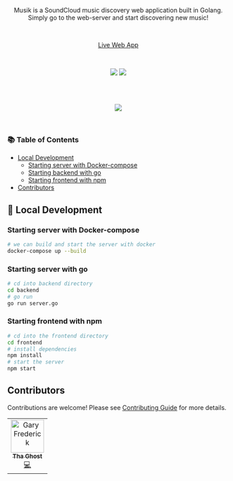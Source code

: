 <p align="center">
Musik is a SoundCloud music discovery web application built in Golang. Simply go to the web-server and start discovering new music!
</p>
<br>
<p align="center"><a href="https://musik.imthaghost.dev/">Live Web App</a></p>
<br>
<p align="center">
  <a href="https://goreportcard.com/badge/github.com/imthaghost/musik"><img src="https://goreportcard.com/badge/github.com/imthaghost/musik"></a>
  <a href="https://github.com/imthaghost/musik/blob/master/LICENSE"><img src="https://img.shields.io/badge/License-MIT-yellow.svg"></a>
</p>
<br>

<br>
<p align="center">
   <a href="#"><img src="https://github.com/imthaghost/musik/blob/master/docs/media/musik.gif"></a>  
</p>
<br>

### 📚 Table of Contents
-   [Local Development](#localdevelopment)
    -   [Starting server with Docker-compose](#starting-server-with-docker-compose)
    -   [Starting backend with go](#starting-server-with-go)
    -    [Starting frontend with npm](#starting-frontend-with-npm)
-   [Contributors](#contributors)

## 🚀 Local Development

### Starting server with Docker-compose

```bash
# we can build and start the server with docker
docker-compose up --build

```

### Starting server with go

```bash
# cd into backend directory
cd backend
# go run
go run server.go
```

### Starting frontend with npm

```bash
# cd into the frontend directory
cd frontend
# install dependencies
npm install
# start the server
npm start
```


## Contributors

Contributions are welcome! Please see [Contributing Guide](https://github.com/imthaghost/goclone/blob/master/docs/CONTRIBUTING.md) for more details.

<table>
  <tr>
    <td align="center"><a href="https://github.com/imthaghost"><img src="https://avatars3.githubusercontent.com/u/46610773?s=460&v=4" width="75px;" alt="Gary Frederick"/><br /><sub><b>Tha Ghost</b></sub></a><br /><a href="https://github.com/imthaghost/musik/commits?author=imthaghost" title="Code">💻</a></td>
  </tr>
</table>
